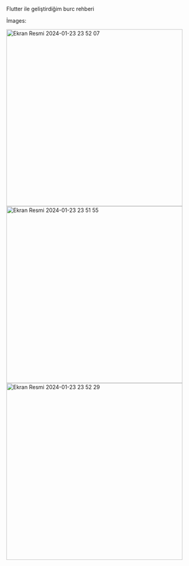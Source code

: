 
Flutter ile geliştirdiğim burc rehberi 

İmages: 

<img width="462" alt="Ekran Resmi 2024-01-23 23 52 07" src="https://github.com/alierdem06/burc_rehberi/assets/103539896/ec746724-d441-4e81-b8d9-2e0a344a699a">
<img width="462" alt="Ekran Resmi 2024-01-23 23 51 55" src="https://github.com/alierdem06/burc_rehberi/assets/103539896/80169fd6-e9ac-4a43-8786-43486f3737f7">
<img width="462" alt="Ekran Resmi 2024-01-23 23 52 29" src="https://github.com/alierdem06/burc_rehberi/assets/103539896/fdcab198-325a-4109-93db-59a3fc43f243">
